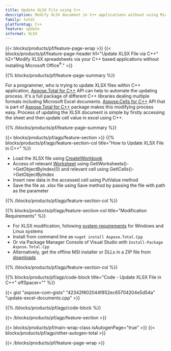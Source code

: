```yaml
---
title: Update XLSX File using C++
description: Modify XLSX document in C++ applications without using Microsoft Excel.
family: total
platformtag: C++
feature: update
informat: XLSX
---
```

{{< blocks/products/pf/feature-page-wrap >}}
{{< blocks/products/pf/feature-page-header h1="Update XLSX File via C++" h2="Modify XLSX spreadsheets via your C++ based applications without installing Microsoft Office<sup>&reg;</sup>." >}}

{{% blocks/products/pf/feature-page-summary %}}

For a programmer, who is trying to update XLSX files within C++ application, [Aspose.Total for C++](https://products.aspose.com/total/cpp/) API can help to automate the updating process. It's a full package of different C++ libraries dealing multiple formats including Microsoft Excel documents. [Aspose.Cells for C++](https://products.aspose.com/cells/cpp/) API that is part of [Aspose.Total for C++](https://products.aspose.com/total/cpp/) package makes this modifying process easy. Process of updating the XLSX document is simple by firstly accessing the sheet and then update cell value in excel using C++.

{{% /blocks/products/pf/feature-page-summary %}}

{{< blocks/products/pf/agp/feature-section >}}
{{% blocks/products/pf/agp/feature-section-col title="How to Update XLSX File in C++" %}}

- Load the XLSX file using [CreateIWorkbook](https://reference.aspose.com/cells/cpp/class/aspose.cells.factory#a93f7282b976d2a001d44198dedaceee8)
- Access of relevant [Worksheet](https://reference.aspose.com/cells/cpp/class/aspose.cells.i_worksheet) using GetIWorksheets()->GetObjectByIndex(0) and relevant cell using GetICells()->GetObjectByIndex
- Insert new data in the accessed cell using PutValue method
- Save the file as .xlsx file using Save method by passing the file with path as the parameter

{{% /blocks/products/pf/agp/feature-section-col %}}

{{% blocks/products/pf/agp/feature-section-col title="Modification Requirements" %}}

- For XLSX modification, following [system requirements](https://docs.aspose.com/cells/cpp/system-requirements/) for Windows and Linux systems 
- Install from command line as ```nuget install Aspose.Total.Cpp```
- Or via Package Manager Console of Visual Studio with ```Install-Package Aspose.Total.Cpp```
- Alternatively, get the offline MSI installer or DLLs in a ZIP file from [downloads](https://releases.aspose.com/cells/cpp)

{{% /blocks/products/pf/agp/feature-section-col %}}

{{% blocks/products/pf/agp/code-block title="Code - Update XLSX File in C++" offSpacer="" %}}

{{< gist "aspose-com-gists" "42342f602044f852ec65704204e5d54a" "update-excel-documents.cpp" >}}

{{% /blocks/products/pf/agp/code-block %}}

{{< /blocks/products/pf/agp/feature-section >}}

{{< blocks/products/pf/main-wrap-class isAutogenPage="true" >}}
{{< blocks/products/pf/agp/other-autogen-total >}}


{{< /blocks/products/pf/feature-page-wrap >}}